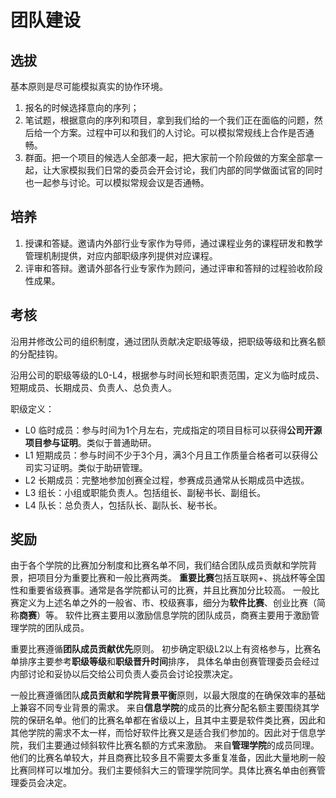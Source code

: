 # 团队建设
## 选拔
基本原则是尽可能模拟真实的协作环境。
1. 报名的时候选择意向的序列；
2. 笔试题，根据意向的序列和项目，拿到我们给的一个我们正在面临的问题，然后给一个方案。过程中可以和我们的人讨论。可以模拟常规线上合作是否通畅。
3. 群面。把一个项目的候选人全部凑一起，把大家前一个阶段做的方案全部拿一起，让大家模拟我们日常的委员会开会讨论，我们内部的同学做面试官的同时也一起参与讨论。可以模拟常规会议是否通畅。

## 培养
1. 授课和答疑。邀请内外部行业专家作为导师，通过课程业务的课程研发和教学管理机制提供，对应内部职级序列提供对应课程。
2. 评审和答辩。邀请外部各行业专家作为顾问，通过评审和答辩的过程验收阶段性成果。

## 考核
沿用并修改公司的组织制度，通过团队贡献决定职级等级，把职级等级和比赛名额的分配挂钩。

沿用公司的职级等级的L0-L4，根据参与时间长短和职责范围，定义为临时成员、短期成员、长期成员、负责人、总负责人。

职级定义：
* L0 临时成员：参与时间为1个月左右，完成指定的项目目标可以获得**公司开源项目参与证明**。类似于普通助研。
* L1 短期成员：参与时间不少于3个月，满3个月且工作质量合格者可以获得公司实习证明。类似于助研管理。
* L2 长期成员：完整地参加创赛全过程，参赛成员通常从长期成员中选拔。
* L3 组长：小组或职能负责人。包括组长、副秘书长、副组长。
* L4 队长：总负责人，包括队长、副队长、秘书长。

## 奖励
由于各个学院的比赛加分制度和比赛名单不同，我们结合团队成员贡献和学院背景，把项目分为重要比赛和一般比赛两类。
**重要比赛**包括互联网+、挑战杯等全国性和重要省级赛事。通常是各学院都认可的比赛，并且比赛加分比较高。
一般比赛定义为上述名单之外的一般省、市、校级赛事，细分为**软件比赛**、创业比赛（简称**商赛**）等。
软件比赛主要用以激励信息学院的团队成员，商赛主要用于激励管理学院的团队成员。

重要比赛遵循**团队成员贡献优先**原则。
初步确定职级L2以上有资格参与，比赛名单排序主要参考**职级等级**和**职级晋升时间**排序，
具体名单由创赛管理委员会经过内部讨论和妥协以后交给公司负责人委员会讨论投票决定。

一般比赛遵循团队**成员贡献和学院背景平衡**原则，以最大限度的在确保效率的基础上兼容不同专业背景的需求。
来自**信息学院**的成员的比赛分配名额主要围绕其学院的保研名单。他们的比赛名单都在省级以上，且其中主要是软件类比赛，因此和其他学院的需求不太一样，而恰好软件比赛又是适合我们参加的。因此对于信息学院，我们主要通过倾斜软件比赛名额的方式来激励。
来自**管理学院**的成员同理。他们的比赛名单较大，并且商赛比较多且不需要太多重复准备，因此大量地刷一般比赛同样可以堆加分。我们主要倾斜大三的管理学院同学。具体比赛名单由创赛管理委员会决定。
